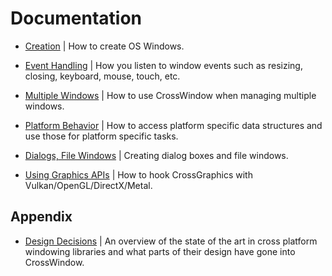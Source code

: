 # Documentation

- [Creation](creation.md) | How to create OS Windows.

- [Event Handling](event-handling.md) | How you listen to window events such as resizing, closing, keyboard, mouse, touch, etc.

- [Multiple Windows](multiple-windows.md) | How to use CrossWindow when managing multiple windows.

- [Platform Behavior](platform-behavior.md) | How to access platform specific data structures and use those for platform specific tasks.

- [Dialogs, File Windows](dialogs.md) | Creating dialog boxes and file windows.

- [Using Graphics APIs](graphics-apis.md) | How to hook CrossGraphics with Vulkan/OpenGL/DirectX/Metal.

## Appendix

- [Design Decisions](design-descisions.md) | An overview of the state of the art in cross platform windowing libraries and what parts of their design have gone into CrossWindow.
